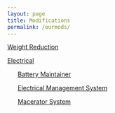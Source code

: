 ```yaml
---
layout: page
title: Modifications
permalink: /ourmods/
---
```


[Weight Reduction](/ourmods/weightreduction)

[Electrical](/ourmods/electrical)

&nbsp;&nbsp;&nbsp;&nbsp;&nbsp;&nbsp;[Battery Maintainer](/ourmods/electrical/batterymaintainer/)
             
&nbsp;&nbsp;&nbsp;&nbsp;&nbsp;&nbsp;[Electrical Management System](/ourmods/electrical/ems/)

&nbsp;&nbsp;&nbsp;&nbsp;&nbsp;&nbsp;[Macerator System](/ourmods/electrical/macerator/)
